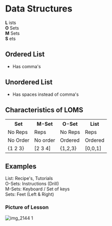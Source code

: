 <h1>Data Structures </h1>

<strong>L</strong> ists<br>
<strong>O</strong> Sets<br>
<strong>M</strong> Sets<br>
<strong>S</strong> ets

<h2>Ordered List </h2> 
<ul>
  <li>Has comma's 
</ul> 


<h2>Unordered List  </h2>
<ul>
  <li>Has spaces instead of comma's
</ul> 

<h2>Characteristics of LOMS</h2>
<table class="tg">
  <tr>
    <th class="tg-yw4l"><b>Set</b></th>
    <th class="tg-yw4l"><b>M-Set</b></th>
    <th class="tg-yw4l"><b>O-Set</b></th>
    <th class="tg-yw4l"><b>List</b></th>
  </tr>
  <tr>
    <td class="tg-yw4l">No Reps</td>
    <td class="tg-yw4l">Reps</td>
    <td class="tg-yw4l">No Reps</td>
    <td class="tg-yw4l">Reps</td>
  </tr>
  <tr>
    <td class="tg-yw4l">No Order</td>
    <td class="tg-yw4l">No order</td>
    <td class="tg-yw4l">Ordered</td>
    <td class="tg-yw4l">Ordered</td>
  </tr>
    <tr>
    <td class="tg-yw4l">{1 2 3}</td>
    <td class="tg-yw4l">[2 3 4]</td>
    <td class="tg-yw4l">{1,2,3}</td>
    <td class="tg-yw4l">[0,0,1]</td>
  </tr>
</table>

<h2> Examples </h2>
List: Recipe's, Tutorials <br> 
O-Sets: Instructions (Drill) <br>
M-Sets: Keyboard / Set of keys<br>
Sets: Feet (Left & Right)<br>
<h3> Picture of Lesson </h3>

![img_2144 1](https://user-images.githubusercontent.com/43015964/48743836-cefce400-ec32-11e8-812a-3e8999efacf2.JPG)
